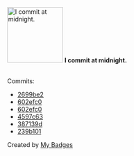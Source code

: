 <img src="https://github.com/my-badges/my-badges/blob/master/src/all-badges/time-of-commit/midnight-commits.png?raw=true" alt="I commit at midnight." title="I commit at midnight." width="128">
<strong>I commit at midnight.</strong>
<br><br>

Commits:

- <a href="https://github.com/Abirdcfly/arcadia/commit/2699be2f13188bda45a798b18b40afd4d213b318">2699be2</a>
- <a href="https://github.com/Abirdcfly/arcadia/commit/602efc09340aaa5bab550697ca559608b328063c">602efc0</a>
- <a href="https://github.com/kubeagi/arcadia/commit/602efc09340aaa5bab550697ca559608b328063c">602efc0</a>
- <a href="https://github.com/Abirdcfly/Abirdcfly/commit/4597c6394ec5de50e404ca1bed6547b012f135db">4597c63</a>
- <a href="https://github.com/Abirdcfly/k3s/commit/387139da6e0fd176adb90aacb25d63062a537af8">387139d</a>
- <a href="https://github.com/Abirdcfly/Leetcode/commit/239b1017e948540534e049133bf30765757bb240">239b101</a>


Created by <a href="https://github.com/my-badges/my-badges">My Badges</a>